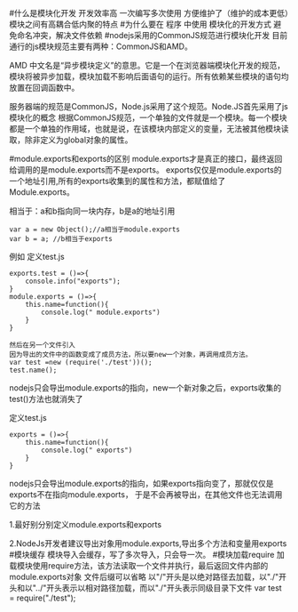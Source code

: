 #什么是模块化开发
  开发效率高 一次编写多次使用
  方便维护了（维护的成本更低）模块之间有高耦合低内聚的特点
#为什么要在 程序 中使用 模块化的开发方式
避免命名冲突，解决文件依赖
#nodejs采用的CommonJS规范进行模块化开发
目前通行的js模块规范主要有两种：CommonJS和AMD。

AMD 中文名是“异步模块定义”的意思。它是一个在浏览器端模块化开发的规范，
模块将被异步加载，模块加载不影响后面语句的运行。所有依赖某些模块的语句均放置在回调函数中。

服务器端的规范是CommonJS，Node.js采用了这个规范。Node.JS首先采用了js模块化的概念
根据CommonJS规范，一个单独的文件就是一个模块。每一个模块都是一个单独的作用域，也就是说，在该模块内部定义的变量，无法被其他模块读取，除非定义为global对象的属性。

#module.exports和exports的区别
module.exports才是真正的接口，最终返回给调用的是module.exports而不是exports。
exports仅仅是module.exports的一个地址引用,所有的exports收集到的属性和方法，都赋值给了Module.exports。

相当于：a和b指向同一块内存，b是a的地址引用

    var a = new Object();//a相当于module.exports
    var b = a; //b相当于exports


例如
定义test.js

    exports.test = ()=>{
        console.info("exports");
    }
    module.exports = ()=>{
        this.name=function(){
            console.log(" module.exports")
        }
    }
    
    然后在另一个文件引入
    因为导出的文件中的函数变成了成员方法，所以要new一个对象，再调用成员方法。
    var test =new (require('./test'))();
    test.name();

nodejs只会导出module.exports的指向，new一个新对象之后，exports收集的test()方法也就消失了

定义test.js

    exports = ()=>{
        this.name=function(){
            console.log(" exports")
        }
    }
nodejs只会导出module.exports的指向，如果exports指向变了，那就仅仅是exports不在指向module.exports，
于是不会再被导出，在其他文件也无法调用它的方法

1.最好别分别定义module.exports和exports

2.NodeJs开发者建议导出对象用module.exports,导出多个方法和变量用exports
#模块缓存
模块导入会缓存，写了多次导入，只会导一次。
#模块加载require
加载模块使用require方法，该方法读取一个文件并执行，最后返回文件内部的module.exports对象
文件后缀可以省略
以"/"开头是以绝对路径去加载，以"./"开头和以"../"开头表示以相对路径加载，而以"./"开头表示同级目录下文件
var test = require("./test");
